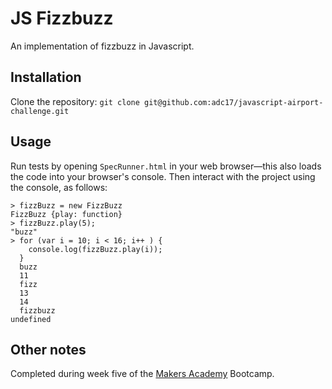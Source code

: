 # JS Fizzbuzz

An implementation of fizzbuzz in Javascript.

## Installation

Clone the repository: `git clone git@github.com:adc17/javascript-airport-challenge.git`

## Usage

Run tests by opening `SpecRunner.html` in your web browser—this also loads the code into your browser's console. Then interact with the project using the console, as follows:
```
> fizzBuzz = new FizzBuzz
FizzBuzz {play: function}
> fizzBuzz.play(5);
"buzz"
> for (var i = 10; i < 16; i++ ) { 
    console.log(fizzBuzz.play(i)); 
  }
  buzz
  11
  fizz
  13
  14
  fizzbuzz
undefined
```

## Other notes

Completed during week five of the [Makers Academy](http://www.makersacademy.com) Bootcamp.
